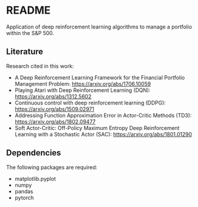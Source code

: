 # README 

Application of deep reinforcement learning algorithms to manage a portfolio within the S&P 500. 

## Literature
Research cited in this work:
- A Deep Reinforcement Learning Framework for the Financial Portfolio Management Problem: https://arxiv.org/abs/1706.10059
- Playing Atari with Deep Reinforcement Learning (DQN): https://arxiv.org/abs/1312.5602
- Continuous control with deep reinforcement learning (DDPG): https://arxiv.org/abs/1509.02971
- Addressing Function Approximation Error in Actor-Critic Methods (TD3): https://arxiv.org/abs/1802.09477
- Soft Actor-Critic: Off-Policy Maximum Entropy Deep Reinforcement Learning with a Stochastic Actor (SAC): https://arxiv.org/abs/1801.01290 

## Dependencies
The following packages are required: 
- matplotlib.pyplot
- numpy
- pandas
- pytorch


